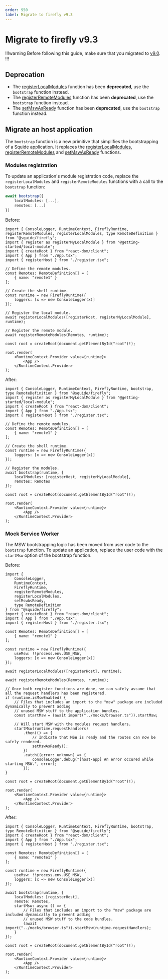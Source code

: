 ```yaml
---
order: 950
label: Migrate to firefly v9.3
---
```


# Migrate to firefly v9.3

!!!warning
Before following this guide, make sure that you migrated to [v9.0](./migrate-to-firefly-v9.0.md).
!!!

## Deprecation

- The [registerLocalModules](../reference/registration/registerLocalModules.md) function has been **deprecated**, use the `bootstrap` function instead.
- The [registerRemoteModules](../reference/registration/registerRemoteModules.md) function has been **deprecated**, use the `bootstrap` function instead.
- The [setMswAsReady](../reference/msw/setMswAsReady.md) function has been **deprecated**, use the `bootstrap` function instead.

## Migrate an host application

The `bootstrap` function is a new primitive that simplifies the bootstrapping of a Squide application. It replaces the [registerLocalModules](../reference/registration/registerLocalModules.md), [registerRemoteModules](../reference/registration/registerRemoteModules.md) and [setMswAsReady](../reference/msw/setMswAsReady.md) functions.

### Modules registration

To update an application's module registration code, replace the `registerLocalModules` and `registerRemoteModules` functions with a call to the `bootstrap` function:

```ts
await bootstrap({
    localModules: [...],
    remotes: [...]
})
```

Before:

```tsx !#18,21 bootstrap.tsx
import { ConsoleLogger, RuntimeContext, FireflyRuntime, registerRemoteModules, registerLocalModules, type RemoteDefinition } from "@squide/firefly";
import { register as registerMyLocalModule } from "@getting-started/local-module";
import { createRoot } from "react-dom/client";
import { App } from "./App.tsx";
import { registerHost } from "./register.tsx";

// Define the remote modules.
const Remotes: RemoteDefinition[] = [
    { name: "remote1" }
];

// Create the shell runtime.
const runtime = new FireflyRuntime({
    loggers: [x => new ConsoleLogger(x)]
});

// Register the local module.
await registerLocalModules([registerHost, registerMyLocalModule], runtime);

// Register the remote module.
await registerRemoteModules(Remotes, runtime);

const root = createRoot(document.getElementById("root")!);

root.render(
    <RuntimeContext.Provider value={runtime}>
        <App />
    </RuntimeContext.Provider>
);
```

After:

```tsx !#18-21 bootstrap.tsx
import { ConsoleLogger, RuntimeContext, FireflyRuntime, bootstrap, type RemoteDefinition } from "@squide/firefly";
import { register as registerMyLocalModule } from "@getting-started/local-module";
import { createRoot } from "react-dom/client";
import { App } from "./App.tsx";
import { registerHost } from "./register.tsx";

// Define the remote modules.
const Remotes: RemoteDefinition[] = [
    { name: "remote1" }
];

// Create the shell runtime.
const runtime = new FireflyRuntime({
    loggers: [x => new ConsoleLogger(x)]
});

// Register the modules.
await bootstrap(runtime, {
    localModules: [registerHost, registerMyLocalModule],
    remotes: Remotes
});

const root = createRoot(document.getElementById("root")!);

root.render(
    <RuntimeContext.Provider value={runtime}>
        <App />
    </RuntimeContext.Provider>
);
```

### Mock Service Worker

The MSW bootstrapping logic has been moved from user code to the `bootstrap` function. To update an application, replace the user code with the `startMsw` option of the bootstrap function.

Before:

```tsx !#19,28-42 bootstrap.tsx
import { 
    ConsoleLogger,
    RuntimeContext,
    FireflyRuntime,
    registerRemoteModules,
    registerLocalModules,
    setMswAsReady,
    type RemoteDefinition
} from "@squide/firefly";
import { createRoot } from "react-dom/client";
import { App } from "./App.tsx";
import { registerHost } from "./register.tsx";

const Remotes: RemoteDefinition[] = [
    { name: "remote1" }
];

const runtime = new FireflyRuntime({
    useMsw: !!process.env.USE_MSW,
    loggers: [x => new ConsoleLogger(x)]
});

await registerLocalModules([registerHost], runtime);

await registerRemoteModules(Remotes, runtime);

// Once both register functions are done, we can safely assume that all the request handlers has been registered.
if (runtime.isMswEnabled) {
    // Files that includes an import to the "msw" package are included dynamically to prevent adding
    // unused MSW stuff to the application bundles.
    const startMsw = (await import("../mocks/browser.ts")).startMsw;

    // Will start MSW with the modules request handlers.
    startMsw(runtime.requestHandlers)
        .then(() => {
            // Indicate that MSW is ready and the routes can now be safely rendered.
            setMswAsReady();
        })
        .catch((error: unknown) => {
            consoleLogger.debug("[host-app] An error occured while starting MSW.", error);
        });
}

const root = createRoot(document.getElementById("root")!);

root.render(
    <RuntimeContext.Provider value={runtime}>
        <App />
    </RuntimeContext.Provider>
);
```

After:

```tsx !#11,18-22 bootstrap.tsx
import { ConsoleLogger, RuntimeContext, FireflyRuntime, bootstrap, type RemoteDefinition } from "@squide/firefly";
import { createRoot } from "react-dom/client";
import { App } from "./App.tsx";
import { registerHost } from "./register.tsx";

const Remotes: RemoteDefinition[] = [
    { name: "remote1" }
];

const runtime = new FireflyRuntime({
    useMsw: !!process.env.USE_MSW,
    loggers: [x => new ConsoleLogger(x)]
});

await bootstrap(runtime, {
    localModules: [registerHost],
    remote: Remotes,
    startMsw: async () => {
        // Files that includes an import to the "msw" package are included dynamically to prevent adding
        // unused MSW stuff to the code bundles.
        (await import("../mocks/browser.ts")).startMsw(runtime.requestHandlers);
    }
});

const root = createRoot(document.getElementById("root")!);

root.render(
    <RuntimeContext.Provider value={runtime}>
        <App />
    </RuntimeContext.Provider>
);
```
